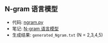 ## N-gram 语言模型

- 代码: [ngram.py](ngram.py)
- 笔记: [N-gram 语言模型](https://sunoonlee.github.io/tech/2017/03/15/ngram/)
- 生成结果: `generated_Ngram.txt` (N = 2,3,4,5)
